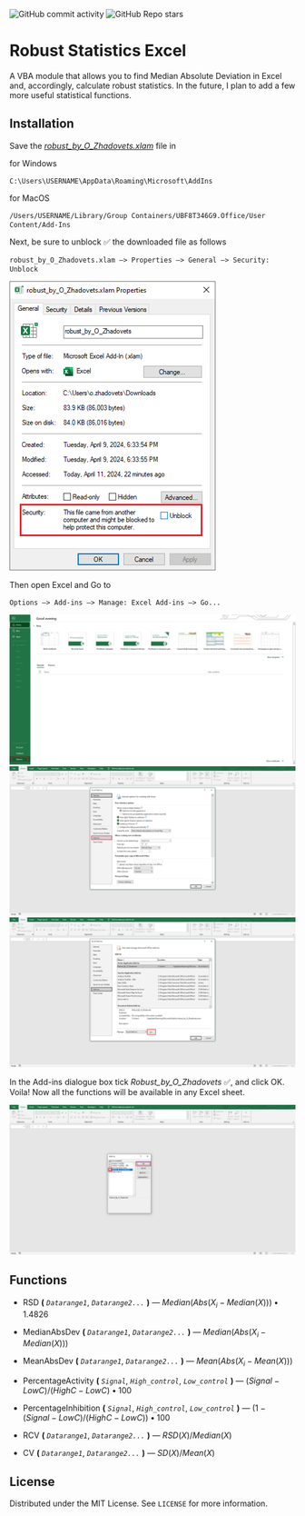 ![GitHub commit activity](https://img.shields.io/github/commit-activity/w/Alexthundergod/Robust-Statistics-Excel?style=flat&color=ff80ff)
![GitHub Repo stars](https://img.shields.io/github/stars/Alexthundergod/Robust-Statistics-Excel?style=flat&color=88E809)

<h1>Robust Statistics Excel</h1>

A VBA module that allows you to find Median Absolute Deviation in Excel and, accordingly, calculate robust statistics. In the future, I plan to add a few more useful statistical functions.

<h2>Installation</h2>

Save the <a href=https://github.com/Alexthundergod/Robust-Statistics-Excel/blob/main/robust_by_O_Zhadovets.xlam><i>robust_by_O_Zhadovets.xlam</i></a> file in

for Windows

```
C:\Users\USERNAME\AppData\Roaming\Microsoft\AddIns
```

for MacOS

```
/Users/USERNAME/Library/Group Containers/UBF8T346G9.Office/User Content/Add-Ins
```

Next, be sure to unblock :white_check_mark: the downloaded file as follows 

```
robust_by_O_Zhadovets.xlam –> Properties –> General –> Security: Unblock
```
<img src="https://github.com/Alexthundergod/Robust-Statistics-Excel/blob/main/0.png"></img>

Then open Excel and Go to

```
Options –> Add-ins –> Manage: Excel Add-ins –> Go...
```
<img src="https://github.com/Alexthundergod/Robust-Statistics-Excel/blob/main/1.png"></img>
<img src="https://github.com/Alexthundergod/Robust-Statistics-Excel/blob/main/2.png"></img>
<img src="https://github.com/Alexthundergod/Robust-Statistics-Excel/blob/main/3.png"></img>

In the Add-ins dialogue box tick <i>Robust_by_O_Zhadovets</i> :white_check_mark:, and click OK. Voila! Now all the functions will be available in any Excel sheet.

<img src="https://github.com/Alexthundergod/Robust-Statistics-Excel/blob/main/4.png"></img>

<h2>Functions</h2>

- RSD **(** *`Datarange1`*, *`Datarange2...`* **)** — $Median(Abs(X_i - Median(X))) • 1.4826$

- MedianAbsDev **(** *`Datarange1`*, *`Datarange2...`* **)** — $Median(Abs(X_i - Median(X)))$

- MeanAbsDev **(** *`Datarange1`*, *`Datarange2...`* **)** — $Mean(Abs(X_i - Mean(X)))$

- PercentageActivity **(** *`Signal`*, *`High_control`*, *`Low_control`* **)** — $(Signal - LowC)/(HighC - LowC) • 100$

- PercentageInhibition **(** *`Signal`*, *`High_control`*, *`Low_control`* **)** — $(1 - (Signal - LowC)/(HighC - LowC)) • 100$

- RCV **(** *`Datarange1`*, *`Datarange2...`* **)** — $RSD(X) / Median(X)$

- CV **(** *`Datarange1`*, *`Datarange2...`* **)** — $SD(X) / Mean(X)$
  
<h2>License</h2>

Distributed under the MIT License. See `LICENSE` for more information.
